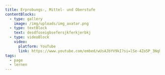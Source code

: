 ```yaml
---
title: Erprobungs-, Mittel- und Oberstufe
contentBlocks:
  - type: gallery
    image: /img/uploads/img_avatar.png
  - type: textBlock
    text: d﻿esdfoseigbsefersjkferkjerbkj
  - type: videoBlock
    video:
      platform: YouTube
      link: https://www.youtube.com/embed/wUsAJbYV9kI?si=lSe-4Zo5P_3Nqhvb
tags:
  - page
  - lernen
---
```

